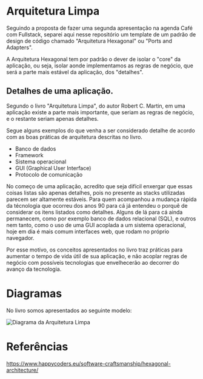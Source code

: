 # Arquitetura Limpa

Seguindo a proposta de fazer uma segunda apresentação na agenda Café com Fullstack, separei aqui nesse repositório um template de um padrão de design de código chamado "Arquitetura Hexagonal" ou "Ports and Adapters".

A Arquitetura Hexagonal tem por padrão o dever de isolar o "core" da aplicação, ou seja, isolar aonde implementamos as regras de negócio, que será a parte mais estável da aplicação, dos "detalhes".

## Detalhes de uma aplicação.
Segundo o livro "Arquitetura Limpa", do autor Robert C. Martin, em uma aplicação existe a parte mais importante, que seriam as regras de negócio, e o restante seriam apenas detalhes.  

Segue alguns exemplos do que venha a ser considerado detalhe de acordo com as boas práticas de arquitetura descritas no livro.
- Banco de dados
- Framework
- Sistema operacional
- GUI (Graphical User Interface)
- Protocolo de comunicação

No começo de uma aplicação, acredito que seja difícil enxergar que essas coisas listas são apenas detalhes, pois no presente as stacks utilizadas parecem ser altamente estáveis. Para quem acompanhou a mudança rápida da técnologia que ocorreu dos anos 90 para cá já entendeu o porquê de considerar os itens listados como detalhes. Alguns de lá para cá ainda permanecem, como por exemplo banco de dados relacional (SQL), e outros nem tanto, como o uso de uma GUI acoplada a um sistema operacional, hoje em dia é mais comum interfaces web, que rodam no próprio navegador.

Por esse motivo, os conceitos apresentados no livro traz práticas para aumentar o tempo de vida útil de sua aplicação, e não acoplar regras de negócio com possíveis tecnologias que envelhecerão ao decorrer do avanço da tecnologia.

# Diagramas
No livro somos apresentados ao seguinte modelo:

![Diagrama da Arquitetura Limpa](https://blog.cleancoder.com/uncle-bob/images/2012-08-13-the-clean-architecture/CleanArchitecture.jpg)





# Referências
https://www.happycoders.eu/software-craftsmanship/hexagonal-architecture/
